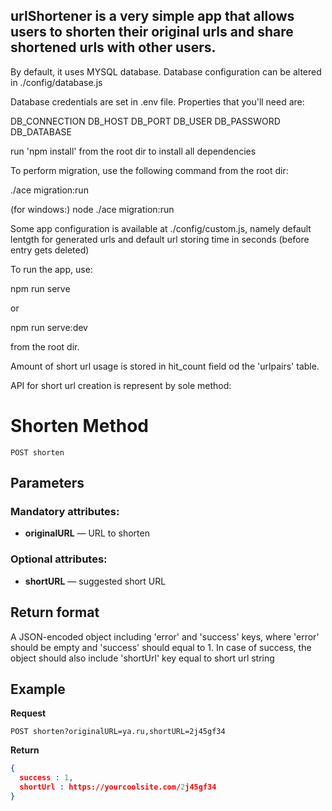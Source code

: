 ## urlShortener is a very simple app that allows users to shorten their original urls and share shortened urls with other users.

By default, it uses MYSQL database. Database configuration can be altered in ./config/database.js

Database credentials are set in .env file.
Properties that you'll need are:

DB_CONNECTION
DB_HOST
DB_PORT
DB_USER
DB_PASSWORD
DB_DATABASE

run 'npm install' from the root dir to install all dependencies

To perform migration, use the following command from the root dir:

./ace migration:run

(for windows:)
node ./ace migration:run

Some app configuration is available at ./config/custom.js, 
namely default lentgth for generated urls and default url storing time in seconds (before entry gets deleted)

To run the app, use:

npm run serve 

or 

npm run serve:dev

from the root dir.



Amount of short url usage is stored in hit_count field od the 'urlpairs' table.

API for short url creation is represent by sole method:

# Shorten Method

	POST shorten

## Parameters

### Mandatory attributes:

- **originalURL** — URL to shorten

### Optional attributes:

- **shortURL** — suggested short URL

## Return format
A JSON-encoded object including 'error' and 'success' keys, where 'error' should be empty and 'success' should equal to 1.
In case of success, the object should also include 'shortUrl' key equal to short url string



## Example
**Request**

    POST shorten?originalURL=ya.ru,shortURL=2j45gf34


**Return**
``` json
{
  success : 1, 
  shortUrl : https://yourcoolsite.com/2j45gf34
}